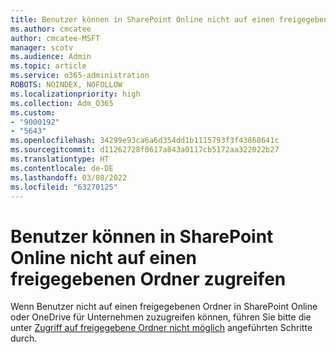 ```yaml
---
title: Benutzer können in SharePoint Online nicht auf einen freigegebenen Ordner zugreifen
ms.author: cmcatee
author: cmcatee-MSFT
manager: scotv
ms.audience: Admin
ms.topic: article
ms.service: o365-administration
ROBOTS: NOINDEX, NOFOLLOW
ms.localizationpriority: high
ms.collection: Adm_O365
ms.custom:
- "9000192"
- "5643"
ms.openlocfilehash: 34299e93ca6a6d354dd1b1115793f3f43868641c
ms.sourcegitcommit: d11262728f0617a843a0117cb5172aa322022b27
ms.translationtype: HT
ms.contentlocale: de-DE
ms.lasthandoff: 03/08/2022
ms.locfileid: "63270125"
---
```

# <a name="users-cant-access-a-shared-folder-in-sharepoint-online"></a>Benutzer können in SharePoint Online nicht auf einen freigegebenen Ordner zugreifen

Wenn Benutzer nicht auf einen freigegebenen Ordner in SharePoint Online oder OneDrive für Unternehmen zuzugreifen können, führen Sie bitte die unter [Zugriff auf freigegebene Ordner nicht möglich](https://docs.microsoft.com/sharepoint/troubleshoot/sharing-and-permissions/cannot-access-shared-folder) angeführten Schritte durch.
